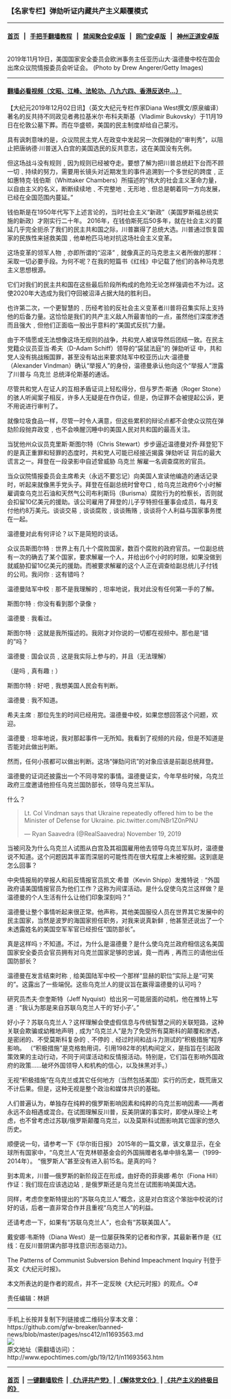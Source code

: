 ### 【名家专栏】弹劾听证内藏共产主义颠覆模式
------------------------

#### [首页](https://github.com/gfw-breaker/banned-news/blob/master/README.md) &nbsp;&nbsp;|&nbsp;&nbsp; [手把手翻墙教程](https://github.com/gfw-breaker/guides/wiki) &nbsp;&nbsp;|&nbsp;&nbsp; [禁闻聚合安卓版](https://github.com/gfw-breaker/bn-android) &nbsp;&nbsp;|&nbsp;&nbsp; [网门安卓版](https://github.com/oGate2/oGate) &nbsp;&nbsp;|&nbsp;&nbsp; [神州正道安卓版](https://github.com/SzzdOgate/update) 



<div><img alt="" class="aligncenter wp-post-image" src="http://i.epochtimes.com/assets/uploads/2019/12/GettyImages-1188699287-1200x848-600x400.jpg"/>
<div class="red16 caption">
 <p>
  2019年11月19日，美国国家安全委员会欧洲事务主任亚历山大·温德曼中校在国会出席众议院情报委员会听证会。 (Photo by Drew Angerer/Getty Images)
 </p>
</div>
</div><hr/>

#### [翻墙必看视频（文昭、江峰、法轮功、八九六四、香港反送中...）](https://github.com/gfw-breaker/banned-news/blob/master/pages/links.md)

<div><p>
 【大纪元2019年12月02日讯】（英文大纪元专栏作家Diana West撰文/原泉编译）著名的反共持不同政见者弗拉基米尔‧布科夫斯基（Vladimir Bukovsky）于11月19日在伦敦公墓下葬。而在华盛顿，美国的民主制度却给自己蒙污。
</p>
<p>
 具有讽刺意味的是，众议院民主党人在政变中发起另一次假弹劾的“审判秀”，以阻止把唐纳德‧川普送入白宫的美国选民的反共意志，这在美国没有先例。
</p>
<p>
 但这场战斗没有规则﹐因为规则已经被夺走。要想了解为把川普总统赶下台而不顾一切﹑持续的努力，需要用长镜头对近期发生的事件追溯到一个多世纪的跨度﹐正如惠特克‧钱伯斯（Whittaker Chambers）所描述的“伟大的社会主义革命力量，以自由主义的名义，断断续续地﹑不完整地﹑无形地﹑但总是朝着同一方向发展，已经在全国范围内蔓延。”
</p>
<p>
 钱伯斯是在1950年代写下上述言论的，当时社会主义“新政”（美国罗斯福总统实施的新政）才刚实行二十年。 2016年，在钱伯斯死后50多年，就在社会主义的蔓延几乎完全扼杀了我们的民主共和国之际，川普赢得了总统大选。川普通过恢复国家的民族性来拯救美国﹐他单枪匹马地对抗这场社会主义变革。
</p>
<p>
 这场变革的领军人物﹐亦即所谓的“沼泽”﹐就像真正的马克思主义者所做的那样：采取一切必要手段。为何不呢？在我的短篇书《红线》中记载了他们的各种马克思主义思想根源。
</p>
<p>
 它们对我们的民主共和国在这些最后阶段所构成的危险无论怎样强调也不为过。这使2020年大选成为我们夺回被沼泽占据大陆的胜利日。
</p>
<p>
 也许第二次，一个更智慧的﹑历经考验的反社会主义变革者川普将召集实际上支持他的后备力量。这恰恰是我们的共产主义敌人所最害怕的一点，虽然他们深度渗透而且强大﹐但他们正面临一股出乎意料的“美国式反抗”力量。
</p>
<p>
 由于不情愿或无法想像这场无规则的战争，共和党人被误导然后团结一致。在民主党籍众议员亚当‧希夫（D-Adam Schiff）领导的“袋鼠法庭”的
 <ok href="http://www.epochtimes.com/gb/tag/%E5%BC%B9%E5%8A%BE%E5%90%AC%E8%AF%81.html">
  弹劾听证
 </ok>
 中，共和党人没有挑战叛国罪，甚至没有站出来要求陆军中校亚历山大‧温德曼（Alexander Vindman）确认“举报人”的身份，温德曼承认他向这个“举报人”泄露了川普与
 <ok href="http://www.epochtimes.com/gb/tag/%E4%B9%8C%E5%85%8B%E5%85%B0.html">
  乌克兰
 </ok>
 总统泽伦斯基的通话。
</p>
<p>
 尽管共和党人在证人的互相矛盾证词上轻松得分，但与罗杰‧斯通（Roger Stone）的骇人听闻案子相反，许多人无疑是在作伪证，但是，伪证罪不会被提起公诉，更不用说进行审判了。
</p>
<p>
 就像垃圾食品一样，尽管一时令人满意，但这些累积的辩论点都不会使众议院在弹劾阶段抛弃政变﹐也不会唤醒沉睡中的美国人民对共和国的最高关注。
</p>
<p>
 当犹他州众议员克里斯‧斯图尔特（Chris Stewart）步步逼近温德曼对乔‧拜登犯下的是真正重罪和轻罪的态度时，共和党人可能已经接近揭露
 <ok href="http://www.epochtimes.com/gb/tag/%E5%BC%B9%E5%8A%BE%E5%90%AC%E8%AF%81.html">
  弹劾听证
 </ok>
 背后的最大谎言之一。拜登在一段录影中自述曾威胁
 <ok href="http://www.epochtimes.com/gb/tag/%E4%B9%8C%E5%85%8B%E5%85%B0.html">
  乌克兰
 </ok>
 解雇一名调查腐败的官员。
</p>
<p>
 当众议院情报委员会主席希夫（永远不要忘记）向美国人宣读他编造的通话记录时，听起来就像黑手党头子。拜登在任副总统时曾夸口﹐给乌克兰政府6个小时解雇调查乌克兰石油和天然气公司布利斯玛（Burisma）腐败行为的检察长，否则就会扣留10亿美元的援助。该公司雇用了拜登的儿子亨特担任董事会成员，每月支付他约8万美元。谈谈交易﹐谈谈腐败﹐谈谈贿赂﹐谈谈将个人利益与国家事务搅在一起。
</p>
<p>
 温德曼对此有何评论？以下是简短的谈话。
</p>
<p>
 众议员斯图尔特﹕世界上有几十个腐败国家，数百个腐败的政府官员。一位副总统有一次的确去了某个国家，要求解雇一个人，并给出6个小时的时限，如果没做到就威胁扣留10亿美元的援助。而被要求解雇的这个人正在调查给副总统儿子付钱的公司。我问你﹕这有错吗？
</p>
<p>
 温德曼陆军中校﹕那不是我理解的﹐坦率地说，我对此没有任何第一手的了解。
</p>
<p>
 斯图尔特﹕你没有看到那个录像﹖
</p>
<p>
 温德曼﹕我看过。
</p>
<p>
 斯图尔特﹕这就是我所描述的。我刚才对你说的一切都在视频中。那也是“错的”吗？
</p>
<p>
 温德曼﹕国会议员﹐这是我实际上参与的，并且（无法理解）
</p>
<p>
 （是吗﹐真有趣﹗）
</p>
<p>
 斯图尔特﹕好吧﹐我想美国人民会有判断。
</p>
<p>
 温德曼﹕我不知道。
</p>
<p>
 希夫主席﹕那位先生的时间已经用完。温德曼中校，如果您想回答这个问题，欢迎。
</p>
<p>
 温德曼﹕坦率地说，我对那起事件一无所知。我看到了视频的片段，但是不知道是否能对此做出判断。
</p>
<p>
 然而，任何小孩都可以做出判断。这场“弹劾问讯”的对象应该是前副总统拜登。
</p>
<p>
 温德曼的证词还披露出一个不同寻常的事情。温德曼证实，今年早些时候，乌克兰政府三度邀请他担任乌克兰国防部长，领导乌克兰军队。
</p>
<p>
 什么？
</p>
<blockquote class="twitter-tweet" data-lang="en">
 <p dir="ltr" lang="en">
  Lt. Col Vindman says that Ukraine repeatedly offered him to be the Minister of Defense for Ukraine.
  <ok href="https://t.co/NBr1Z0nPNU">
   pic.twitter.com/NBr1Z0nPNU
  </ok>
 </p>
 <p>
  — Ryan Saavedra (@RealSaavedra)
  <ok href="https://twitter.com/RealSaavedra/status/1196828216335331330?ref_src=twsrc%5Etfw">
   November 19, 2019
  </ok>
 </p>
</blockquote>
<p>
 <p>
  当被问及为什么乌克兰人试图从白宫及其祖国雇用他去领导乌克兰军队时，温德曼说不知道。这个问题因其丰富而深层的可能性而在很大程度上未被挖掘。这到底是怎么回事？
 </p>
 <p>
  中央情报局的举报人和前反情报官员凯文‧希普（Kevin Shipp）发推特说﹕“外国政府请美国情报官员为他们工作？这称为间谍活动。是什么促使乌克兰这样做？是温德曼的个人生活有什么让他们印象深刻吗？”
 </p>
 <p>
  温德曼让整个事情听起来很正常。他声称，其他美国服役人员在世界其它发展中的民主国家，当然是波罗的海国家担任职务，对我来说真新鲜﹐他甚至还说出了一个未透露姓名的美国空军军官已经担任“国防部长”。
 </p>
 <p>
  真是这样吗﹖不知道。不过，为什么是温德曼？是什么使乌克兰政府相信这名美国国家安全委员会官员拥有对乌克兰国家足够的忠诚，竟一而再﹐再而三的请他出任国防部长？
 </p>
 <p>
  温德曼在发言结束时称﹐给美国陆军中校一个那样“显赫的职位”实际上是“可笑的”。这露出了一些端倪。这些乌克兰人的提议旨在赢得温德曼的认可吗？
 </p>
 <p>
  研究员杰夫‧奈奎斯特（Jeff Nyquist）给出另一可能层面的动机，他在推特上写道﹕“我认为那是来自苏联乌克兰人干的‘好小子’。”
 </p>
 <p>
  好小子？苏联乌克兰人？这样理解会使虚假信息与传统智慧之间的关联短路，这种关联会欺骗或幼稚地声明﹐成为“乌克兰人”是为了免受所有莫斯科的颠覆和渗透，是密闭的、不受莫斯科复杂的﹑不停的﹑经过时间和战斗力测试的“积极措施”程序影响。 （“积极措施”是克格勃用词，引用1982年的机构间定义，是指旨在引起政策效果的主动行动，不同于间谍活动和反情报活动。特别是，它们旨在影响外国政府的政策……破坏外国领导人和机构的信心，以及抹黑对手。）
 </p>
 <p>
  无视“积极措施”在乌克兰或其它任何地方（当然包括美国）实行的历史，既荒唐又不计后果。但是，这种无视是整个政治和媒体共识的基础。
 </p>
 <p>
  人们普遍认为，单独存在纯粹的俄罗斯影响因素和纯粹的乌克兰影响因素——两者永远不会相遇或混合。在试图理解反川普，反美阴谋的事实时，即使从理论上考虑，也不曾考虑过苏联/俄罗斯颠覆乌克兰，以及莫斯科试图影响其它国家的悠久历史。
 </p>
 <p>
  顺便说一句，请参考一下《华尔街日报》 2015年的一篇文章，该文章显示，在全球所有国家中，“乌克兰人”在克林顿基金会的外国捐赠者名单中排名第一（1999-2014年）。 “俄罗斯人”甚至没有进入前15名。是真的吗？
 </p>
 <p>
  到本周末，川普—俄罗斯的新阶段正在形成，由好奇的菲奥娜‧希尔（Fiona Hill）作证：我们现在应该选边站﹐是俄罗斯还是乌克兰在试图影响美国大选。
 </p>
 <p>
  同样，考虑奈奎斯特提出的“苏联乌克兰人”概念，这是对白宫这个笨拙中校说的讨好的话，后者一直非常合作并且重视“乌克兰人”的利益。
 </p>
 <p>
  还请考虑一下，如果有“苏联乌克兰人”，也会有“苏联美国人”。
 </p>
 <p>
  戴安娜‧韦斯特（Diana West）是一位屡获殊荣的记者和作家，其最新著作是《红线：在反川普阴谋内部寻找意识形态驱动力》。
 </p>
 <p>
  <ok href="https://www.theepochtimes.com/the-patterns-of-communist-subversion-behind-the-impeachment-inquiry_3154560.html">
   The Patterns of Communist Subversion Behind Impeachment Inquiry
  </ok>
  刊登于英文《大纪元时报》。
 </p>
 <p>
  本文所表达的是作者的观点，并不一定反映《大纪元时报》的观点。◇#
 </p>
 <p>
  责任编辑：林妍
 </p>
 <p>
 </p>
</p></div>
<hr/>
手机上长按并复制下列链接或二维码分享本文章：<br/>
https://github.com/gfw-breaker/banned-news/blob/master/pages/nsc412/n11693563.md <br/>
<a href='https://github.com/gfw-breaker/banned-news/blob/master/pages/nsc412/n11693563.md'><img src='https://github.com/gfw-breaker/banned-news/blob/master/pages/nsc412/n11693563.md.png'/></a> <br/>
原文地址（需翻墙访问）：http://www.epochtimes.com/gb/19/12/1/n11693563.htm


------------------------
#### [首页](https://github.com/gfw-breaker/banned-news/blob/master/README.md) &nbsp;|&nbsp; [一键翻墙软件](https://github.com/gfw-breaker/nogfw/blob/master/README.md) &nbsp;| [《九评共产党》](https://github.com/gfw-breaker/9ping.md/blob/master/README.md#九评之一评共产党是什么) | [《解体党文化》](https://github.com/gfw-breaker/jtdwh.md/blob/master/README.md) | [《共产主义的终极目的》](https://github.com/gfw-breaker/gczydzjmd.md/blob/master/README.md)


<img src='http://gfw-breaker.win/banned-news/pages/nsc412/n11693563.md' width='0px' height='0px'/>
